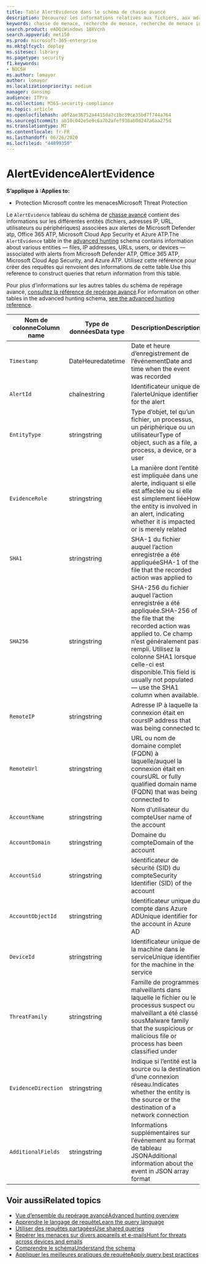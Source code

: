 ```yaml
---
title: Table AlertEvidence dans le schéma de chasse avancé
description: Découvrez les informations relatives aux fichiers, aux adresses réseau, aux utilisateurs ou aux appareils associés à des alertes générées dans la table AlertEvidence du schéma de chasse avancé.
keywords: chasse de menace, recherche de menace, recherche de menace informatique, protection contre les menaces Microsoft, Microsoft 365, MTP, M365, recherche, requête, télémétrie, référence de schéma, Kusto, table, colonne, type de données, description, AlertInfo, alerte, entités, preuve, fichier, adresse IP, appareil, ordinateur, utilisateur, compte
search.product: eADQiWindows 10XVcnh
search.appverid: met150
ms.prod: microsoft-365-enterprise
ms.mktglfcycl: deploy
ms.sitesec: library
ms.pagetype: security
f1.keywords:
- NOCSH
ms.author: lomayor
author: lomayor
ms.localizationpriority: medium
manager: dansimp
audience: ITPro
ms.collection: M365-security-compliance
ms.topic: article
ms.openlocfilehash: a0f2ae36752a4415da7c1bc39ce35bd7f744a764
ms.sourcegitcommit: ab10c042e5e9c6a7b2afef930ab0d247a6aa275d
ms.translationtype: MT
ms.contentlocale: fr-FR
ms.lasthandoff: 06/26/2020
ms.locfileid: "44899350"
---
```

# <a name="alertevidence"></a><span data-ttu-id="ec260-104">AlertEvidence</span><span class="sxs-lookup"><span data-stu-id="ec260-104">AlertEvidence</span></span>

<span data-ttu-id="ec260-105">**S’applique à :**</span><span class="sxs-lookup"><span data-stu-id="ec260-105">**Applies to:**</span></span>
- <span data-ttu-id="ec260-106">Protection Microsoft contre les menaces</span><span class="sxs-lookup"><span data-stu-id="ec260-106">Microsoft Threat Protection</span></span>

<span data-ttu-id="ec260-107">Le `AlertEvidence` tableau du schéma de [chasse avancé](advanced-hunting-overview.md) contient des informations sur les différentes entités (fichiers, adresses IP, URL, utilisateurs ou périphériques) associées aux alertes de Microsoft Defender atp, Office 365 ATP, Microsoft Cloud App Security et Azure ATP.</span><span class="sxs-lookup"><span data-stu-id="ec260-107">The `AlertEvidence` table in the [advanced hunting](advanced-hunting-overview.md) schema contains information about various entities — files, IP addresses, URLs, users, or devices — associated with alerts from Microsoft Defender ATP, Office 365 ATP, Microsoft Cloud App Security, and Azure ATP.</span></span> <span data-ttu-id="ec260-108">Utilisez cette référence pour créer des requêtes qui renvoient des informations de cette table.</span><span class="sxs-lookup"><span data-stu-id="ec260-108">Use this reference to construct queries that return information from this table.</span></span>

<span data-ttu-id="ec260-109">Pour plus d’informations sur les autres tables du schéma de repérage avancé, [consultez la référence de repérage avancé](advanced-hunting-schema-tables.md).</span><span class="sxs-lookup"><span data-stu-id="ec260-109">For information on other tables in the advanced hunting schema, [see the advanced hunting reference](advanced-hunting-schema-tables.md).</span></span>

| <span data-ttu-id="ec260-110">Nom de colonne</span><span class="sxs-lookup"><span data-stu-id="ec260-110">Column name</span></span> | <span data-ttu-id="ec260-111">Type de données</span><span class="sxs-lookup"><span data-stu-id="ec260-111">Data type</span></span> | <span data-ttu-id="ec260-112">Description</span><span class="sxs-lookup"><span data-stu-id="ec260-112">Description</span></span> |
|-------------|-----------|-------------|
| `Timestamp` | <span data-ttu-id="ec260-113">DateHeure</span><span class="sxs-lookup"><span data-stu-id="ec260-113">datetime</span></span> | <span data-ttu-id="ec260-114">Date et heure d’enregistrement de l’événement</span><span class="sxs-lookup"><span data-stu-id="ec260-114">Date and time when the event was recorded</span></span> |
| `AlertId` | <span data-ttu-id="ec260-115">chaîne</span><span class="sxs-lookup"><span data-stu-id="ec260-115">string</span></span> | <span data-ttu-id="ec260-116">Identificateur unique de l’alerte</span><span class="sxs-lookup"><span data-stu-id="ec260-116">Unique identifier for the alert</span></span> |
| `EntityType` | <span data-ttu-id="ec260-117">string</span><span class="sxs-lookup"><span data-stu-id="ec260-117">string</span></span> | <span data-ttu-id="ec260-118">Type d’objet, tel qu’un fichier, un processus, un périphérique ou un utilisateur</span><span class="sxs-lookup"><span data-stu-id="ec260-118">Type of object, such as a file, a process, a device, or a user</span></span> |
| `EvidenceRole` | <span data-ttu-id="ec260-119">string</span><span class="sxs-lookup"><span data-stu-id="ec260-119">string</span></span> | <span data-ttu-id="ec260-120">La manière dont l’entité est impliquée dans une alerte, indiquant si elle est affectée ou si elle est simplement liée</span><span class="sxs-lookup"><span data-stu-id="ec260-120">How the entity is involved in an alert, indicating whether it is impacted or is merely related</span></span> |
| `SHA1` | <span data-ttu-id="ec260-121">string</span><span class="sxs-lookup"><span data-stu-id="ec260-121">string</span></span> | <span data-ttu-id="ec260-122">SHA-1 du fichier auquel l’action enregistrée a été appliquée</span><span class="sxs-lookup"><span data-stu-id="ec260-122">SHA-1 of the file that the recorded action was applied to</span></span> |
| `SHA256` | <span data-ttu-id="ec260-123">string</span><span class="sxs-lookup"><span data-stu-id="ec260-123">string</span></span> | <span data-ttu-id="ec260-124">SHA-256 du fichier auquel l’action enregistrée a été appliquée.</span><span class="sxs-lookup"><span data-stu-id="ec260-124">SHA-256 of the file that the recorded action was applied to.</span></span> <span data-ttu-id="ec260-125">Ce champ n’est généralement pas rempli. Utilisez la colonne SHA1 lorsque celle-ci est disponible.</span><span class="sxs-lookup"><span data-stu-id="ec260-125">This field is usually not populated — use the SHA1 column when available.</span></span> |
| `RemoteIP` | <span data-ttu-id="ec260-126">string</span><span class="sxs-lookup"><span data-stu-id="ec260-126">string</span></span> | <span data-ttu-id="ec260-127">Adresse IP à laquelle la connexion était en cours</span><span class="sxs-lookup"><span data-stu-id="ec260-127">IP address that was being connected to</span></span> |
| `RemoteUrl` | <span data-ttu-id="ec260-128">string</span><span class="sxs-lookup"><span data-stu-id="ec260-128">string</span></span> | <span data-ttu-id="ec260-129">URL ou nom de domaine complet (FQDN) à laquelle/auquel la connexion était en cours</span><span class="sxs-lookup"><span data-stu-id="ec260-129">URL or fully qualified domain name (FQDN) that was being connected to</span></span> |
| `AccountName` | <span data-ttu-id="ec260-130">string</span><span class="sxs-lookup"><span data-stu-id="ec260-130">string</span></span> | <span data-ttu-id="ec260-131">Nom d’utilisateur du compte</span><span class="sxs-lookup"><span data-stu-id="ec260-131">User name of the account</span></span> |
| `AccountDomain` | <span data-ttu-id="ec260-132">string</span><span class="sxs-lookup"><span data-stu-id="ec260-132">string</span></span> | <span data-ttu-id="ec260-133">Domaine du compte</span><span class="sxs-lookup"><span data-stu-id="ec260-133">Domain of the account</span></span> |
| `AccountSid` | <span data-ttu-id="ec260-134">string</span><span class="sxs-lookup"><span data-stu-id="ec260-134">string</span></span> | <span data-ttu-id="ec260-135">Identificateur de sécurité (SID) du compte</span><span class="sxs-lookup"><span data-stu-id="ec260-135">Security Identifier (SID) of the account</span></span> |
| `AccountObjectId` | <span data-ttu-id="ec260-136">string</span><span class="sxs-lookup"><span data-stu-id="ec260-136">string</span></span> | <span data-ttu-id="ec260-137">Identificateur unique du compte dans Azure AD</span><span class="sxs-lookup"><span data-stu-id="ec260-137">Unique identifier for the account in Azure AD</span></span> |
| `DeviceId` | <span data-ttu-id="ec260-138">string</span><span class="sxs-lookup"><span data-stu-id="ec260-138">string</span></span> | <span data-ttu-id="ec260-139">Identificateur unique de la machine dans le service</span><span class="sxs-lookup"><span data-stu-id="ec260-139">Unique identifier for the machine in the service</span></span> |
| `ThreatFamily` | <span data-ttu-id="ec260-140">string</span><span class="sxs-lookup"><span data-stu-id="ec260-140">string</span></span> | <span data-ttu-id="ec260-141">Famille de programmes malveillants dans laquelle le fichier ou le processus suspect ou malveillant a été classé sous</span><span class="sxs-lookup"><span data-stu-id="ec260-141">Malware family that the suspicious or malicious file or process has been classified under</span></span> |
| `EvidenceDirection` | <span data-ttu-id="ec260-142">string</span><span class="sxs-lookup"><span data-stu-id="ec260-142">string</span></span> | <span data-ttu-id="ec260-143">Indique si l’entité est la source ou la destination d’une connexion réseau.</span><span class="sxs-lookup"><span data-stu-id="ec260-143">Indicates whether the entity is the source or the destination of a network connection</span></span> |
| `AdditionalFields` | <span data-ttu-id="ec260-144">string</span><span class="sxs-lookup"><span data-stu-id="ec260-144">string</span></span> | <span data-ttu-id="ec260-145">Informations supplémentaires sur l’événement au format de tableau JSON</span><span class="sxs-lookup"><span data-stu-id="ec260-145">Additional information about the event in JSON array format</span></span> |

## <a name="related-topics"></a><span data-ttu-id="ec260-146">Voir aussi</span><span class="sxs-lookup"><span data-stu-id="ec260-146">Related topics</span></span>
- [<span data-ttu-id="ec260-147">Vue d’ensemble du repérage avancé</span><span class="sxs-lookup"><span data-stu-id="ec260-147">Advanced hunting overview</span></span>](advanced-hunting-overview.md)
- [<span data-ttu-id="ec260-148">Apprendre le langage de requête</span><span class="sxs-lookup"><span data-stu-id="ec260-148">Learn the query language</span></span>](advanced-hunting-query-language.md)
- [<span data-ttu-id="ec260-149">Utiliser des requêtes partagées</span><span class="sxs-lookup"><span data-stu-id="ec260-149">Use shared queries</span></span>](advanced-hunting-shared-queries.md)
- [<span data-ttu-id="ec260-150">Repérer les menaces sur divers appareils et e-mails</span><span class="sxs-lookup"><span data-stu-id="ec260-150">Hunt for threats across devices and emails</span></span>](advanced-hunting-query-emails-devices.md)
- [<span data-ttu-id="ec260-151">Comprendre le schéma</span><span class="sxs-lookup"><span data-stu-id="ec260-151">Understand the schema</span></span>](advanced-hunting-schema-tables.md)
- [<span data-ttu-id="ec260-152">Appliquer les meilleures pratiques de requête</span><span class="sxs-lookup"><span data-stu-id="ec260-152">Apply query best practices</span></span>](advanced-hunting-best-practices.md)
